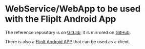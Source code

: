 # WebService/WebApp to be used with the FlipIt Android App

The reference repository is on [GitLab](https://gitlab.com/robbyn/flipit-server);
it is mirrored on [GitHub](https://github.com/robbyn/flipit-server).

There is also a [FlipIt Android APP](https://gitlab.com/robbyn/flipit) that can be
used as a client.
